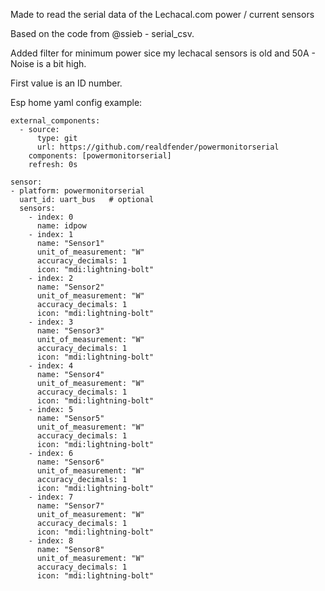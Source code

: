 Made to read the serial data of the Lechacal.com power / current sensors

Based on the code from @ssieb - serial_csv.

Added filter for minimum power sice my lechacal sensors is old and 50A - Noise is a bit high.


First value is an ID number.


Esp home yaml config example:

```
external_components:
  - source:
      type: git
      url: https://github.com/realdfender/powermonitorserial
    components: [powermonitorserial]
    refresh: 0s

sensor:
- platform: powermonitorserial
  uart_id: uart_bus   # optional
  sensors:
    - index: 0
      name: idpow
    - index: 1
      name: "Sensor1"
      unit_of_measurement: "W"
      accuracy_decimals: 1
      icon: "mdi:lightning-bolt"
    - index: 2
      name: "Sensor2"
      unit_of_measurement: "W"
      accuracy_decimals: 1
      icon: "mdi:lightning-bolt"
    - index: 3
      name: "Sensor3"
      unit_of_measurement: "W"
      accuracy_decimals: 1
      icon: "mdi:lightning-bolt"
    - index: 4
      name: "Sensor4"
      unit_of_measurement: "W"
      accuracy_decimals: 1
      icon: "mdi:lightning-bolt"
    - index: 5
      name: "Sensor5"
      unit_of_measurement: "W"
      accuracy_decimals: 1
      icon: "mdi:lightning-bolt"
    - index: 6
      name: "Sensor6"
      unit_of_measurement: "W"
      accuracy_decimals: 1
      icon: "mdi:lightning-bolt"
    - index: 7
      name: "Sensor7"
      unit_of_measurement: "W"
      accuracy_decimals: 1
      icon: "mdi:lightning-bolt"
    - index: 8
      name: "Sensor8"
      unit_of_measurement: "W"
      accuracy_decimals: 1
      icon: "mdi:lightning-bolt"
```

